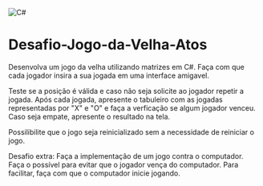 ![C#](https://img.shields.io/badge/C%23-239120?style=for-the-badge&logo=c-sharp&logoColor=white)

# Desafio-Jogo-da-Velha-Atos

Desenvolva um jogo da velha utilizando matrizes em C#. Faça com que cada jogador insira a sua jogada em uma interface amigavel.

Teste se a posição é válida e caso não seja solicite ao jogador repetir a jogada. Após cada jogada, apresente o tabuleiro com as 
jogadas representadas por "X" e "O" e faça a verficação se algum jogador venceu.
Caso seja empate, apresente o resultado na tela. 

Possilibilite que o jogo seja reinicializado sem a necessidade de reiniciar o jogo.

Desafio extra: Faça a implementação de um jogo contra o computador. Faça o possível para evitar que o jogador vença do computador. 
Para facilitar, faça com que o computador inicie jogando.

